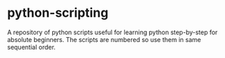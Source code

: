# python-scripting
A repository of python scripts useful for learning python step-by-step for absolute beginners.
The scripts are numbered so use them in same sequential order.

